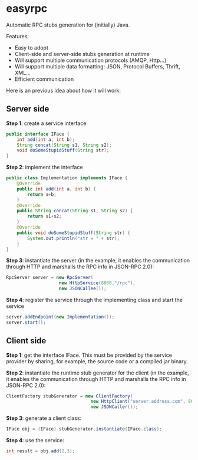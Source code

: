easyrpc
=======

Automatic RPC stubs generation for (initially) Java.

Features:
* Easy to adopt
* Client-side and server-side stubs generation at runtime
* Will support multiple communication protocols (AMQP, Http...)
* Will support multiple data formatting: JSON, Protocol Buffers, Thrift, XML...
* Efficient communication

Here is an previous idea about how it will work:

Server side
-----------

**Step 1**: create a service interface
```java
public interface IFace {
    int add(int a, int b);
    String concat(String s1, String s2);
    void doSomeStupidStuff(String str);
}
```  
**Step 2**: implement the interface
```java
public class Implementation implements IFace {
    @Override
    public int add(int a, int b) {
        return a+b;
    }
    @Override
    public String concat(String s1, String s2) {
        return s1+s2;
    }
    @Override
    public void doSomeStupidStuff(String str) {
        System.out.println("str = " + str);
    }
}
```
    
**Step 3**: instantiate the server (in the example, it enables the communication through HTTP and marshalls the RPC info in JSON-RPC 2.0):
```java
RpcServer server = new RpcServer(
                    new HttpService(8080,"/rpc"),
                    new JSONCallee());
```    
**Step 4**: register the service through the implementing class and start the service
```java
server.addEndpoint(new Implementation());
server.start();
```    
Client side
-----------

**Step 1**: get the interface IFace. This must be provided by the service provider by sharing, for example, the source code or a compiled jar binary.

**Step 2**: instantiate the runtime stub generator for the client (in the example, it enables the communication through HTTP and marshalls the RPC info in JSON-RPC 2.0):
```java
ClientFactory stubGenerator = new ClientFactory(
                                new HttpClient("server.address.com", 8080, "/rpc"),
                                new JSONCaller());
```                                    
**Step 3**: generate a client class:
```java
IFace obj = (IFace) stubGenerator.instantiate(IFace.class);
```
**Step 4**: use the service:
```java
int result = obj.add(2,3);
```
